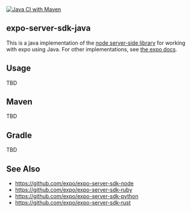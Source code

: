 [![Java CI with Maven](https://github.com/nia-medtech/expo-server-sdk-java/actions/workflows/maven.yml/badge.svg)](https://github.com/nia-medtech/expo-server-sdk-java/actions/workflows/maven.yml)

## expo-server-sdk-java
This is a java implementation of the [node server-side library](https://github.com/expo/expo-server-sdk-node) for working with expo using Java.
For other implementations, see [the expo docs](https://docs.expo.io/versions/latest/guides/push-notifications/#2-call-expos-push-api-with-the).


## Usage
TBD

## Maven
TBD

## Gradle
TBD

## See Also

  * https://github.com/expo/expo-server-sdk-node
  * https://github.com/expo/expo-server-sdk-ruby
  * https://github.com/expo/expo-server-sdk-python
  * https://github.com/expo/expo-server-sdk-rust
